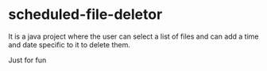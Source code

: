 # scheduled-file-deletor

It is a java project where the user can select a list of files and can add a time and date specific to it to delete them. 

Just for fun